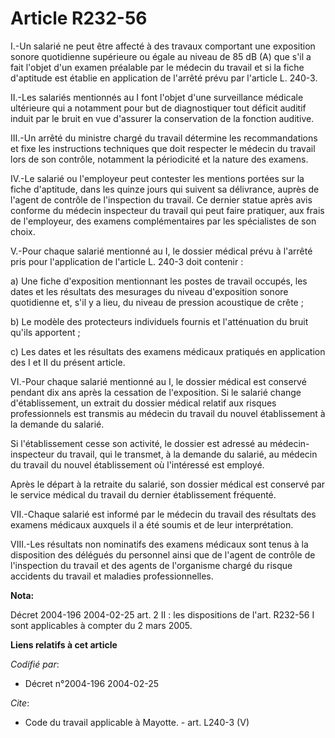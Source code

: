 # Article R232-56

I.-Un salarié ne peut être affecté à des travaux comportant une exposition sonore quotidienne supérieure ou égale au niveau
de 85 dB (A) que s'il a fait l'objet d'un examen préalable par le médecin du travail et si la fiche d'aptitude est établie en
application de l'arrêté prévu par l'article L. 240-3.

II.-Les salariés mentionnés au I font l'objet d'une surveillance médicale ultérieure qui a notamment pour but de
diagnostiquer tout déficit auditif induit par le bruit en vue d'assurer la conservation de la fonction auditive. 

III.-Un arrêté du ministre chargé du travail détermine les recommandations et fixe les instructions techniques que doit
respecter le médecin du travail lors de son contrôle, notamment la périodicité et la nature des examens. 

IV.-Le salarié ou l'employeur peut contester les mentions portées sur la fiche d'aptitude, dans les quinze jours qui suivent
sa délivrance, auprès de l'agent de contrôle de l'inspection du travail. Ce dernier statue après avis conforme du médecin
inspecteur du travail qui peut faire pratiquer, aux frais de l'employeur, des examens complémentaires par les spécialistes de
son choix. 

V.-Pour chaque salarié mentionné au I, le dossier médical prévu à l'arrêté pris pour l'application de l'article L. 240-3 doit
contenir : 

a) Une fiche d'exposition mentionnant les postes de travail occupés, les dates et les résultats des mesurages du niveau
d'exposition sonore quotidienne et, s'il y a lieu, du niveau de pression acoustique de crête ; 

b) Le modèle des protecteurs individuels fournis et l'atténuation du bruit qu'ils apportent ; 

c) Les dates et les résultats des examens médicaux pratiqués en application des I et II du présent article. 

VI.-Pour chaque salarié mentionné au I, le dossier médical est conservé pendant dix ans après la cessation de l'exposition.
Si le salarié change d'établissement, un extrait du dossier médical relatif aux risques professionnels est transmis au
médecin du travail du nouvel établissement à la demande du salarié. 

Si l'établissement cesse son activité, le dossier est adressé au médecin-inspecteur du travail, qui le transmet, à la demande
du salarié, au médecin du travail du nouvel établissement où l'intéressé est employé. 

Après le départ à la retraite du salarié, son dossier médical est conservé par le service médical du travail du dernier
établissement fréquenté. 

VII.-Chaque salarié est informé par le médecin du travail des résultats des examens médicaux auxquels il a été soumis et de
leur interprétation. 

VIII.-Les résultats non nominatifs des examens médicaux sont tenus à la disposition des délégués du personnel ainsi que de
l'agent de contrôle de l'inspection du travail et des agents de l'organisme chargé du risque accidents du travail et maladies
professionnelles.

**Nota:**

Décret 2004-196 2004-02-25 art. 2 II : les dispositions de l'art. R232-56 I sont applicables à compter du 2 mars 2005.

**Liens relatifs à cet article**

_Codifié par_:

  - Décret n°2004-196 2004-02-25

_Cite_:

  - Code du travail applicable à Mayotte. - art. L240-3 (V)

